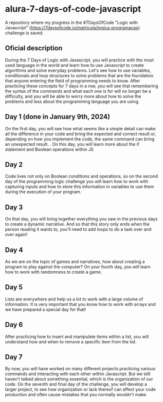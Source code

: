 # alura-7-days-of-code-javascript
 A repository where my progress in the #7DaysOfCode "Logic with Javascript" (https://7daysofcode.io/matricula/logica-programacao) challenge is saved. 
## Oficial description
 During the 7 Days of Logic with Javascript, you will practice with the most used language in the world and learn how to use Javascript to create algorithms and solve everyday problems. Let's see how to use variables, conditionals and loop structures to solve problems that are the foundation that anyone entering the field of programming needs to know. After practicing these concepts for 7 days in a row, you will see that remembering the syntax of the commands and what each one is for will no longer be a difficulty, and you will be able to worry more about how to solve the problems and less about the programming language you are using.
## Day 1 (done in January 9th, 2024)
 On the first day, you will see how what seems like a simple detail can make all the difference in your code and bring the expected and correct result or, depending on how you implement the code, the same command can bring an unexpected result. . On this day, you will learn more about the if statement and Boolean operations within JS
## Day 2
 Code lives not only on Boolean conditions and operations, so on the second day of the programming logic challenge you will learn how to work with capturing inputs and how to store this information in variables to use them during the execution of your program.
## Day 3
 On that day, you will bring together everything you saw in the previous days to create a dynamic narrative. And so that this story only ends when the person reading it wants to, you'll need to add loops to do a task over and over again!
## Day 4
 As we are on the topic of games and narratives, how about creating a program to play against the computer? On your fourth day, you will learn how to work with randomness to create a game.
## Day 5
 Lists are everywhere and help us a lot to work with a large volume of information. It is very important that you know how to work with arrays and we have prepared a special day for that!
## Day 6
 After practicing how to insert and manipulate items within a list, you will understand how and when to remove a specific item from the list.
## Day 7
 By now, you will have worked on many different projects practicing various commands and interacting with each other within Javascript. But we still haven't talked about something essential, which is the organization of our code. On the seventh and final day of the challenge, you will develop a larger project, to see how organization or lack thereof can affect your code production and often cause mistakes that you normally wouldn't make.